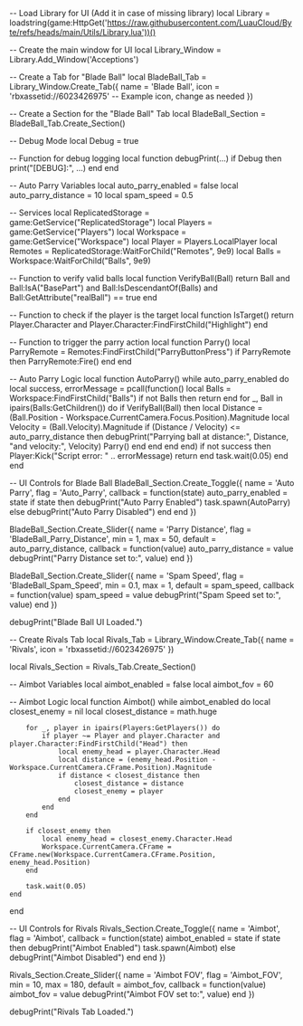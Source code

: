 -- Load Library for UI (Add it in case of missing library)
local Library = loadstring(game:HttpGet('https://raw.githubusercontent.com/LuauCloud/Byte/refs/heads/main/Utils/Library.lua'))()

-- Create the main window for UI
local Library_Window = Library.Add_Window('Acceptions')

-- Create a Tab for "Blade Ball"
local BladeBall_Tab = Library_Window.Create_Tab({
    name = 'Blade Ball',
    icon = 'rbxassetid://6023426975' -- Example icon, change as needed
})

-- Create a Section for the "Blade Ball" Tab
local BladeBall_Section = BladeBall_Tab.Create_Section()

-- Debug Mode
local Debug = true

-- Function for debug logging
local function debugPrint(...)
    if Debug then
        print("[DEBUG]:", ...)
    end
end

-- Auto Parry Variables
local auto_parry_enabled = false
local auto_parry_distance = 10
local spam_speed = 0.5

-- Services
local ReplicatedStorage = game:GetService("ReplicatedStorage")
local Players = game:GetService("Players")
local Workspace = game:GetService("Workspace")
local Player = Players.LocalPlayer
local Remotes = ReplicatedStorage:WaitForChild("Remotes", 9e9)
local Balls = Workspace:WaitForChild("Balls", 9e9)

-- Function to verify valid balls
local function VerifyBall(Ball)
    return Ball and Ball:IsA("BasePart") and Ball:IsDescendantOf(Balls) and Ball:GetAttribute("realBall") == true
end

-- Function to check if the player is the target
local function IsTarget()
    return Player.Character and Player.Character:FindFirstChild("Highlight")
end

-- Function to trigger the parry action
local function Parry()
    local ParryRemote = Remotes:FindFirstChild("ParryButtonPress")
    if ParryRemote then
        ParryRemote:Fire()
    end
end

-- Auto Parry Logic
local function AutoParry()
    while auto_parry_enabled do
        local success, errorMessage = pcall(function()
            local Balls = Workspace:FindFirstChild("Balls")
            if not Balls then return end
            for _, Ball in ipairs(Balls:GetChildren()) do
                if VerifyBall(Ball) then
                    local Distance = (Ball.Position - Workspace.CurrentCamera.Focus.Position).Magnitude
                    local Velocity = (Ball.Velocity).Magnitude
                    if (Distance / Velocity) <= auto_parry_distance then
                        debugPrint("Parrying ball at distance:", Distance, "and velocity:", Velocity)
                        Parry()
                    end
                end
            end
        end)
        if not success then
            Player:Kick("Script error: " .. errorMessage)
            return
        end
        task.wait(0.05)
    end
end

-- UI Controls for Blade Ball
BladeBall_Section.Create_Toggle({
    name = 'Auto Parry',
    flag = 'Auto_Parry',
    callback = function(state)
        auto_parry_enabled = state
        if state then
            debugPrint("Auto Parry Enabled")
            task.spawn(AutoParry)
        else
            debugPrint("Auto Parry Disabled")
        end
    end
})

BladeBall_Section.Create_Slider({
    name = 'Parry Distance',
    flag = 'BladeBall_Parry_Distance',
    min = 1,
    max = 50,
    default = auto_parry_distance,
    callback = function(value)
        auto_parry_distance = value
        debugPrint("Parry Distance set to:", value)
    end
})

BladeBall_Section.Create_Slider({
    name = 'Spam Speed',
    flag = 'BladeBall_Spam_Speed',
    min = 0.1,
    max = 1,
    default = spam_speed,
    callback = function(value)
        spam_speed = value
        debugPrint("Spam Speed set to:", value)
    end
})

debugPrint("Blade Ball UI Loaded.")

-- Create Rivals Tab
local Rivals_Tab = Library_Window.Create_Tab({
    name = 'Rivals',
    icon = 'rbxassetid://6023426975'
})

local Rivals_Section = Rivals_Tab.Create_Section()

-- Aimbot Variables
local aimbot_enabled = false
local aimbot_fov = 60

-- Aimbot Logic
local function Aimbot()
    while aimbot_enabled do
        local closest_enemy = nil
        local closest_distance = math.huge

        for _, player in ipairs(Players:GetPlayers()) do
            if player ~= Player and player.Character and player.Character:FindFirstChild("Head") then
                local enemy_head = player.Character.Head
                local distance = (enemy_head.Position - Workspace.CurrentCamera.CFrame.Position).Magnitude
                if distance < closest_distance then
                    closest_distance = distance
                    closest_enemy = player
                end
            end
        end

        if closest_enemy then
            local enemy_head = closest_enemy.Character.Head
            Workspace.CurrentCamera.CFrame = CFrame.new(Workspace.CurrentCamera.CFrame.Position, enemy_head.Position)
        end

        task.wait(0.05)
    end
end

-- UI Controls for Rivals
Rivals_Section.Create_Toggle({
    name = 'Aimbot',
    flag = 'Aimbot',
    callback = function(state)
        aimbot_enabled = state
        if state then
            debugPrint("Aimbot Enabled")
            task.spawn(Aimbot)
        else
            debugPrint("Aimbot Disabled")
        end
    end
})

Rivals_Section.Create_Slider({
    name = 'Aimbot FOV',
    flag = 'Aimbot_FOV',
    min = 10,
    max = 180,
    default = aimbot_fov,
    callback = function(value)
        aimbot_fov = value
        debugPrint("Aimbot FOV set to:", value)
    end
})

debugPrint("Rivals Tab Loaded.")
